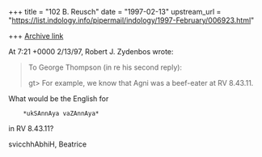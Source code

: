 +++
title = "102 B. Reusch"
date = "1997-02-13"
upstream_url = "https://list.indology.info/pipermail/indology/1997-February/006923.html"

+++
[Archive link](https://list.indology.info/pipermail/indology/1997-February/006923.html)

At 7:21 +0000 2/13/97, Robert J. Zydenbos wrote:
>
>To George Thompson (in re his second reply):
>
>gt> For example, we know that Agni was a beef-eater at RV 8.43.11.

What would be the English for

		*ukSAnnAya vaZAnnAya*

in RV 8.43.11?

svicchhAbhiH,
Beatrice







